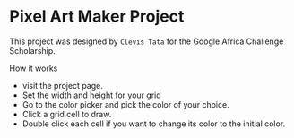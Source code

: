 # Pixel Art Maker Project

<!--
To get started, open `designs.js` and start building out the app's functionality.

For specific, detailed instructions, look at the project instructions in the [Udacity Classroom](https://classroom.udacity.com/me).

## Contributing

This repository is the starter code for _all_ Udacity students. Therefore, we most likely will not accept pull requests.
-->
This project was designed by `Clevis Tata` for the Google Africa Challenge Scholarship.

How it works
* visit the project page.
* Set the width and height for your grid
* Go to the color picker and pick the color of your choice.
* Click a grid cell to draw.
* Double click each cell if you want to change its color to the initial color.
